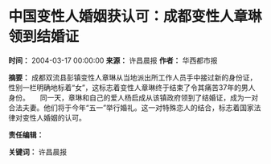 # 中国变性人婚姻获认可：成都变性人章琳领到结婚证

**时间：** 2004-03-17 00:00:00
**来源：** 许昌晨报
**作者：** 华西都市报

**摘要：**
成都双流县彭镇变性人章琳从当地派出所工作人员手中接过新的身份证，性别一栏明确地标着“女”，这标志着变性人章琳终于结束了令其痛苦37年的男人身份。　　同一天，章琳和自己的爱人杨启成从该镇政府领到了结婚证，成为一对合法夫妻。他们将于今年“五一”举行婚礼。这一对特殊恋人的结合，标志着国家法律对变性人婚姻的认可。

**责任编辑：**

**关键词：** 许昌晨报
